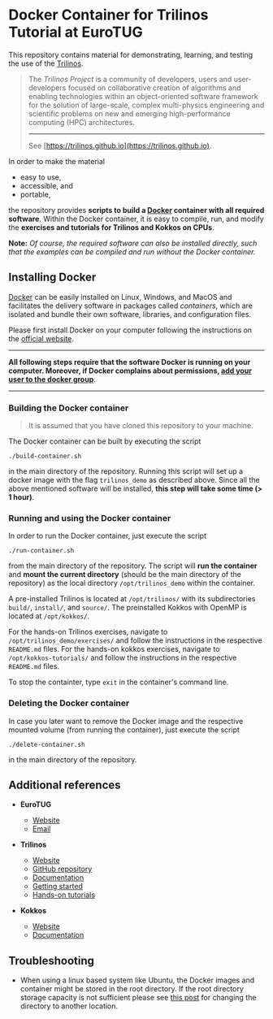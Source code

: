 # Docker Container for Trilinos Tutorial at EuroTUG

This repository contains material for demonstrating, learning, and testing the use of the [Trilinos](https://trilinos.github.io).

> The _Trilinos Project_ is a community of developers, users and user-developers focused on collaborative creation of algorithms and enabling technologies within an object-oriented software framework for the solution of large-scale, complex multi-physics engineering and scientific problems on new and emerging high-performance computing (HPC) architectures.
>
> ---
>
> See [https://trilinos.github.io](https://trilinos.github.io).

In order to make the material

+ easy to use,
+ accessible, and
+ portable,

the repository provides **scripts to build a [Docker](https://www.docker.com) container with all required software**. Within the Docker container, it is easy to compile, run, and modify the **exercises and tutorials for Trilinos and Kokkos on CPUs**.

**Note:** *Of course, the required software can also be installed directly, such that the examples can be compiled and run without the Docker container.*

## Installing Docker

[Docker](https://www.docker.com) can be easily installed on Linux, Windows, and MacOS and facilitates the delivery software in packages called _containers_, which are isolated and bundle their own software, libraries, and configuration files.

Please first install Docker on your computer following the instructions on the [official website](https://www.docker.com/get-started).

---

**All following steps require that the software Docker is running on your computer. Moreover, if Docker complains about permissions, [add your user to the docker group](https://docs.docker.com/engine/install/linux-postinstall/)**.

---

### Building the Docker container

> It is assumed that you have cloned this repository to your machine.

The Docker container can be built by executing the script

```shell
./build-container.sh
```

in the main directory of the repository. Running this script will set up a docker image with the flag `trilinos_demo` as described above. Since all the above mentioned software will be installed, **this step will take some time (> 1 hour)**.

### Running and using the Docker container

In order to run the Docker container, just execute the script

```shell
./run-container.sh
```

from the main directory of the repository. The script will **run the container** and **mount the current directory** (should be the main directory of the repository) as the local directory `/opt/trilinos_demo` within the container.

A pre-installed Trilinos is located at `/opt/trilinos/` with its subdirectories `build/`, `install/`, and `source/`. The preinstalled Kokkos with OpenMP is located at `/opt/kokkos/`.

For the hands-on Trilinos exercises, navigate to `/opt/trilinos_demo/exercises/` and follow the instructions in the respective `README.md` files.
For the hands-on kokkos exercises, navigate to `/opt/kokkos-tutorials/` and follow the instructions in the respective `README.md` files.

To stop the containter, type `exit` in the container's command line.

### Deleting the Docker container

In case you later want to remove the Docker image and the respective mounted volume (from running the container), just execute the script
```shell
./delete-container.sh
```

in the main directory of the repository.

## Additional references

+ **EuroTUG**

  + [Website](https://eurotug.github.io)
  + [Email](mailto:eurotug@hsu-hh.de)

+ **Trilinos**

  + [Website](https://trilinos.github.io/index.html)
  + [GitHub repository](https://github.com/trilinos/Trilinos)
  + [Documentation](https://trilinos.github.io/documentation.html)
  + [Getting started](https://trilinos.github.io/getting_started.html)
  + [Hands-on tutorials](https://github.com/trilinos/Trilinos_tutorial/wiki/TrilinosHandsOnTutorial)

+ **Kokkos**

  + [Website](https://kokkos.org/)
  + [Documentation](https://kokkos.org/kokkos-core-wiki/)

## Troubleshooting

+ When using a linux based system like Ubuntu, the Docker images and container might be stored in the root directory. If the root directory storage capacity is not sufficient please see [this post](https://www.guguweb.com/2019/02/07/how-to-move-docker-data-directory-to-another-location-on-ubuntu/) for changing the directory to another location.
